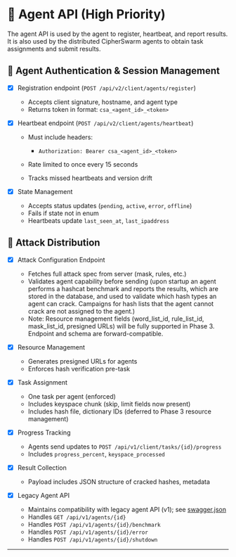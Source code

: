 # 🔐 Agent API (High Priority)

The agent API is used by the agent to register, heartbeat, and report results. It is also used by the distributed CipherSwarm agents to obtain task assignments and submit results.

## 🔐 Agent Authentication & Session Management

- [x] Registration endpoint (`POST /api/v2/client/agents/register`)

  - Accepts client signature, hostname, and agent type
  - Returns token in format: `csa_<agent_id>_<token>`

- [x] Heartbeat endpoint (`POST /api/v2/client/agents/heartbeat`)

  - Must include headers:

    - `Authorization: Bearer csa_<agent_id>_<token>`

  - Rate limited to once every 15 seconds
  - Tracks missed heartbeats and version drift

- [x] State Management

  - Accepts status updates (`pending`, `active`, `error`, `offline`)
  - Fails if state not in enum
  - Heartbeats update `last_seen_at`, `last_ipaddress`

## 🔄 Attack Distribution

- [x] Attack Configuration Endpoint

  - Fetches full attack spec from server (mask, rules, etc.)
  - Validates agent capability before sending (upon startup an agent performs a hashcat benchmark and reports the results, which are stored in the database, and used to validate which hash types an agent can crack. Campaigns for hash lists that the agent cannot crack are not assigned to the agent.)
  - Note: Resource management fields (word_list_id, rule_list_id, mask_list_id, presigned URLs) will be fully supported in Phase 3. Endpoint and schema are forward-compatible.

- [x] Resource Management

  - Generates presigned URLs for agents
  - Enforces hash verification pre-task

- [x] Task Assignment

  - One task per agent (enforced)
  - Includes keyspace chunk (skip, limit fields now present)
  - Includes hash file, dictionary IDs (deferred to Phase 3 resource management)

- [x] Progress Tracking

  - Agents send updates to `POST /api/v1/client/tasks/{id}/progress`
  - Includes `progress_percent`, `keyspace_processed`

- [x] Result Collection

  - Payload includes JSON structure of cracked hashes, metadata

- [x] Legacy Agent API

  - Maintains compatibility with legacy agent API (v1); see [swagger.json](../../../swagger.json)
  - Handles `GET /api/v1/agents/{id}`
  - Handles `POST /api/v1/agents/{id}/benchmark`
  - Handles `POST /api/v1/agents/{id}/error`
  - Handles `POST /api/v1/agents/{id}/shutdown`

---
